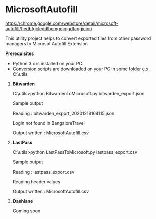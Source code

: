 # MicrosoftAutofill
https://chrome.google.com/webstore/detail/microsoft-autofill/fiedbfgcleddlbcmgdigjgdfcggjcion

This utility project helps to convert exported files from other password managers to Microsot Autofill Extension

**Prerequisites**  

* Python 3.x is installed on your PC.
* Conversion scripts are downloaded on your PC in some folder e.x. C:\utils

1. **Bitwarden**
   
   C:\utils>python BitwardenToMicrosoft.py bitwarden_export.json
   
   Sample output
   
   Reading : bitwarden_export_20201218164115.json
   
   Login not found in BangaloreTravel
   
   Output written : MicrosoftAutofill.csv
  
  
2. **LastPass**

   C:\utils>python LastPassToMicrosoft.py lastpass_export.csv

   Sample output

   Reading : lastpass_export.csv

   Reading header values

   Output written : MicrosoftAutofill.csv
   
3. **Dashlane**

   Coming soon
